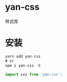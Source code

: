 # yan-css

样式库

# 安装

```javascript
yarn add yan-css
# or
npm i yan-css -S
```

```js
import xxx from 'yan-css';
```
